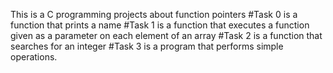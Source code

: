 This is a C programming projects about function pointers
#Task 0 is a function that  prints a name
#Task 1 is a function that executes a function given as a parameter on each element of an array
#Task 2 is a function that searches for an integer
#Task 3 is a program that performs simple operations.
